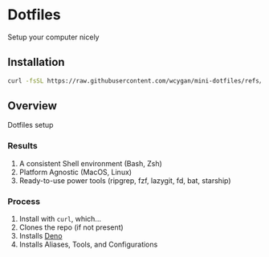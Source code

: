 # Dotfiles

Setup your computer nicely

## Installation

```bash
curl -fsSL https://raw.githubusercontent.com/wcygan/mini-dotfiles/refs/heads/main/install.sh | sh
```

## Overview

Dotfiles setup

### Results

1. A consistent Shell environment (Bash, Zsh)
2. Platform Agnostic (MacOS, Linux)
3. Ready-to-use power tools (ripgrep, fzf, lazygit, fd, bat, starship)

### Process

1. Install with `curl`, which...
2. Clones the repo (if not present)
3. Installs [Deno](https://deno.com/)
4. Installs Aliases, Tools, and Configurations
